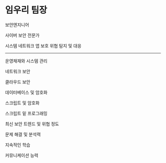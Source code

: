 # 임우리 팀장
보안엔지니어

사이버 보안 전문가

시스템 네트워크 앱 보호
위협 탐지 및 대응


---

운영채재와 시스템 관리

네트워크 보안

클라우드 보안

데이터베이스 및 암호화

스크립트 및 암호화

스크립트 밑 프로그래밍

최신 보안 트렌드 및 위협 정도

문제 해결 및 분석력

지속적인 학습

커뮤니케이션 능력
